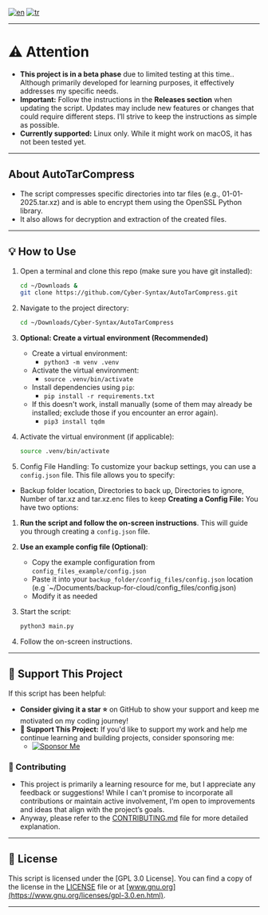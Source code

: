 [![en](https://img.shields.io/badge/lang-en-green.svg)](https://github.com/Cyber-Syntax/AutoTarCompress/blob/main/README.md)
[![tr](https://img.shields.io/badge/lang-tr-blue.svg)](https://github.com/Cyber-Syntax/AutoTarCompress/blob/main/README.tr.md)

---

# **⚠️ Attention**

- **This project is in a beta phase** due to limited testing at this time.. Although primarily developed for learning purposes, it effectively addresses my specific needs.
- **Important:** Follow the instructions in the **Releases section** when updating the script. Updates may include new features or changes that could require different steps. I’ll strive to keep the instructions as simple as possible.
- **Currently supported:** Linux only. While it might work on macOS, it has not been tested yet.

---

## **About AutoTarCompress**

- The script compresses specific directories into tar files (e.g., 01-01-2025.tar.xz) and is able to encrypt them using the OpenSSL Python library.
- It also allows for decryption and extraction of the created files.

---

## **💡 How to Use**

1. Open a terminal and clone this repo (make sure you have git installed):

   ```bash
   cd ~/Downloads &
   git clone https://github.com/Cyber-Syntax/AutoTarCompress.git
   ```

2. Navigate to the project directory:

   ```bash
   cd ~/Downloads/Cyber-Syntax/AutoTarCompress
   ```

3. **Optional: Create a virtual environment (Recommended)**

   - Create a virtual environment:
     - `python3 -m venv .venv`
   - Activate the virtual environment:
     - `source .venv/bin/activate`
   - Install dependencies using `pip`:
     - `pip install -r requirements.txt`
   - If this doesn't work, install manually (some of them may already be installed; exclude those if you encounter an error again).
     - `pip3 install tqdm`

4. Activate the virtual environment (if applicable):

   ```bash
   source .venv/bin/activate
   ```

5. Config File Handling:
   To customize your backup settings, you can use a `config.json` file. This file allows you to specify:

- Backup folder location, Directories to back up, Directories to ignore, Number of tar.xz and tar.xz.enc files to keep
  **Creating a Config File:**
  You have two options:

1. **Run the script and follow the on-screen instructions**. This will guide you through creating a `config.json` file.
2. **Use an example config file (Optional)**:

   - Copy the example configuration from `config_files_example/config.json`
   - Paste it into your `backup_folder/config_files/config.json` location (e.g `~/Documents/backup-for-cloud/config_files/config.json)
   - Modify it as needed

3. Start the script:

   ```bash
   python3 main.py
   ```

4. Follow the on-screen instructions.

---

## **🙏 Support This Project**

If this script has been helpful:

- **Consider giving it a star ⭐** on GitHub to show your support and keep me motivated on my coding journey!
- **💖 Support This Project:** If you'd like to support my work and help me continue learning and building projects, consider sponsoring me:
  - [![Sponsor Me](https://img.shields.io/badge/Sponsor-💖-brightgreen)](https://github.com/sponsors/Cyber-Syntax)

### **🤝 Contributing**

- This project is primarily a learning resource for me, but I appreciate any feedback or suggestions! While I can't promise to incorporate all contributions or maintain active involvement, I’m open to improvements and ideas that align with the project’s goals.
- Anyway, please refer to the [CONTRIBUTING.md](.github/CONTRIBUTING.md) file for more detailed explanation.

---

## **📝 License**

This script is licensed under the [GPL 3.0 License]. You can find a copy of the license in the [LICENSE](https://github.com/Cyber-Syntax/my-unicorn/blob/main/LICENSE) file or at [www.gnu.org](https://www.gnu.org/licenses/gpl-3.0.en.html).

---
